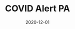 ---
title: COVID Alert PA
type: native
typedesc: Native mobile app
role: UX
client: NearForm / Pennsylvania State Department of Health
description: Built on a decentralised model using joint Apple-Google technology and easy to use for people of all ages, I helped to design Pennsylvania's contact tracing app.
date: 2020-12-01
casestudy: false
---